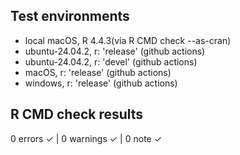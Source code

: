 ## Test environments
* local macOS, R 4.4.3(via R CMD check --as-cran)
* ubuntu-24.04.2, r: 'release' (github actions)
* ubuntu-24.04.2, r: 'devel' (github actions)
* macOS,        r: 'release' (github actions)
* windows,      r: 'release' (github actions)

## R CMD check results
0 errors ✓ | 0 warnings ✓ | 0 note ✓